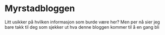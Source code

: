# Myrstadbloggen

Litt usikker på hvilken informasjon som burde være her? Men per nå sier jeg bare takk til deg som sjekker ut hva denne bloggen kommer til å en gang bli
